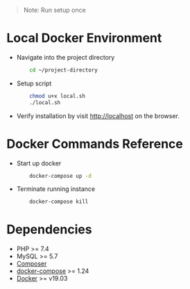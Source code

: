 > Note: Run setup once
    
# Local Docker Environment

* Navigate into the project directory

    ```bash
        cd ~/project-directory
    ```

* Setup script

    ```bash
        chmod u+x local.sh
        ./local.sh
    ``` 

* Verify installation by visit [http://localhost](http://localhost/) on the browser.

# Docker Commands Reference

* Start up docker

    ```bash
        docker-compose up -d
    ```
    
* Terminate running instance

    ```bash
        docker-compose kill
    ```
    
# Dependencies

* PHP >= 7.4
* MySQL >= 5.7
* [Composer](https://getcomposer.org/)
* [docker-compose](https://docs.docker.com/compose/install/#install-compose) >= 1.24
* [Docker](https://docs.docker.com/install/) >= v19.03